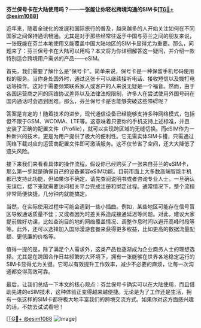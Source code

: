 **芬兰保号卡在大陆使用吗？——一张能让你轻松跨境沟通的SIM卡[[TG💪+ @esim1088](https://t.me/s/esim1088)]**

近年来，随着全球化的发展和国际旅行的普及，越来越多的人开始关注如何在不同国家之间保持通讯畅通。尤其是对于那些经常往返于中国与芬兰之间的朋友来说，一张既能在芬兰本地使用又能覆盖中国大陆地区的SIM卡显得尤为重要。那么，问题来了：芬兰保号卡在大陆可以用吗？本文将为你详细解答这一疑问，并介绍一款特别适合跨境用户需求的产品——eSIM。

首先，我们需要了解什么是“保号卡”。简单来说，保号卡是一种保留手机号码使用权的服务。当你身处国外时，通过这张卡可以继续接听电话、接收短信以及拨打电话等操作。这对于需要频繁联系家人或客户的人来说无疑是一个福音。然而，由于各国运营商之间的网络协议差异以及法律法规限制，许多人在尝试使用外国号码在国内通话时会遇到困难。那么，芬兰保号卡是否能够突破这些障碍呢？

答案是肯定的！随着技术的进步，现代通信设备已经能够支持多种网络模式，包括但不限于GSM、WCDMA、LTE等。这意味着只要你的手机支持上述标准，并且安装了正确的配置文件（Profile），就可以实现跨区域的无缝切换。而eSIM作为一种新兴的技术，更是为用户提供了极大的便利性。它无需实体SIM卡槽，只需通过网络下载对应的运营商配置文件即可激活服务。这不仅节省了空间，还大大降低了遗失风险。

接下来我们来看看具体的操作流程。假设你已经购买了一张来自芬兰的eSIM卡，那么第一步就是确保自己的设备兼容eSIM功能。目前市面上大多数高端智能手机都已支持此功能，但如果你不确定，请先查阅说明书或者咨询专业人士。一旦确认无误后，接下来就需要访问相关平台完成注册和绑定过程。通常情况下，整个流程非常简便快捷，几分钟内就能搞定。

当然，在实际使用过程中可能会遇到一些小插曲。例如，某些地区可能存在信号盲区导致通话质量不佳；又或者因为时差关系造成接通延迟等问题。对此，建议大家提前做好功课，比如查询目的地的网络覆盖情况、调整作息时间以避开高峰时段等等。此外，还可以选择加入国际漫游套餐来获得更多权益，比如更高的数据流量配额、更低廉的价格等。

值得一提的是，除了满足个人需求外，这类产品也逐渐成为企业商务人士的理想选择。尤其是在跨国合作日益频繁的大环境下，拥有一张能够在世界各地稳定运行的SIM卡显得尤为关键。它可以有效提升工作效率，减少不必要的麻烦，让每一次沟通都变得高效可靠。

最后，让我们总结一下本文的核心观点：芬兰保号卡确实可以在大陆使用，而且借助先进的eSIM技术，这种体验正变得越来越便捷。无论是为了工作还是生活，拥有一张这样的SIM卡都将极大地丰富我们的跨境交流方式。如果你对这方面感兴趣的话，不妨去试试看吧！

[[TG💪+ @esim1088](https://t.me/s/esim1088) ![Image](https://i.postimg.cc/4NQfJmqS/Snipaste-2025-05-13-00-14-12.png)]